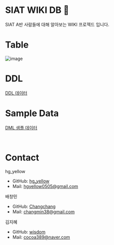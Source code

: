 # SIAT WIKI DB :yellow_heart:
SIAT A반 사람들에 대해 알아보는 WIKI 프로젝드 입니다.

# Table
![image](https://github.com/SIAT-Python-Project/SIATwiki-frontend/assets/84944464/9d12ee2f-ca60-4243-90a6-aca699e6a950)

# DDL
<a href="https://github.com/SIAT-Python-Project/SIATwiki-backend/blob/main/DB/siatwikiDDL.sql">DDL 데이터</a>

# Sample Data
<a href="https://github.com/SIAT-Python-Project/SIATwiki-backend/blob/main/DB/siatwikiDML.sql">DML 샘플 데이터</a>

<br />

# Contact
hg_yellow
- GitHub: [hg_yellow](https://github.com/jang010505)
- Mail: hgyellow0505@gmail.com

배창민
- GitHub: [Changchang](https://github.com/bbmini96)
- Mail: changmin38@gmail.com

김지혜
- GitHub: [wisdom](https://github.com/Wisdom-Kim)
- Mail: cocoa389@naver.com
